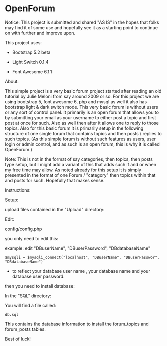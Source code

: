 # OpenForum

Notice: This project is submitted and shared "AS IS" in the hopes that folks may find it of some use and hopefully see it as a starting point to continue on with further and improve upon.

This project uses:

* Bootstrap 5.2 beta

* Light Switch 0.1.4

* Font Awesome 6.1.1

About:

This simple project is a very basic forum project started after reading an old tutorial by Julie Meloni from say around 2009 or so. For this project we are using bootstrap 5, font awesome 6, php and mysql as well it also has bootstrap light & dark switch mode. This very basic forum is without users or any sort of control panel. It primarily is an open forum that allows you to by submitting your email as your username to either post a topic and first post at once for such. Also as well then after it allows one to reply to those topics. Also for this basic forum it is primarily setup in the following structure of one single forum that contains topics and then posts / replies to such topics. (As this simple forum is without such features as users, user login or admin control, and as such is an open forum,  this is why it is called OpenForum.) 

Note: This is not in the format of say categories, then topics, then posts type setup, but I might add a variant of this that adds such if and or when my free time may allow. As noted already for this setup it is simply presented in the format of one Forum / "category" then topics within that and posts for such. Hopefully that makes sense.


Instructions:

Setup:

upload files contained in the "Upload" directory:

Edit:

config/config.php

you only need to edit this:

example: edit "DBuserName", "DBuserPassword", "DBdatabaseName"

    $mysqli = $mysqli_connect("localhost", "DBuserName", "DBuserPasswor", "DBdatabaseName")

* to reflect your database user name , your database name and your database user password.

then you need to install database:

In the "SQL" directory:

You will find a file called:

    db.sql

This contains the database information to install the forum_topics and forum_posts tables.

Best of luck!